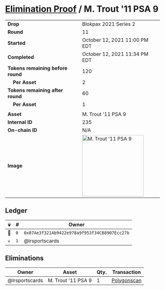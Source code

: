 # [Elimination Proof](./readme.md) / M. Trout &#039;11 PSA 9

|||
|---|---|
| **Drop** | Blokpax 2021 Series 2 |
| **Round** | 11 |
| **Started** | October 12, 2021 11:00 PM EDT |
| **Completed** | October 12, 2021 11:34 PM EDT |
| **Tokens remaining before round** | 120 |
| **&nbsp;&nbsp;&nbsp;&nbsp;Per Asset** | 2 |
| **Tokens remaining after round** | 60 |
| **&nbsp;&nbsp;&nbsp;&nbsp;Per Asset** | 1 |
| | |
| **Asset** | M. Trout &#039;11 PSA 9 |
| **Internal ID** | 235 |
| **On-chain ID** | N/A |
| **Image** | <img src="https://tcdn.blokpax.com/9484ebfa-6322-4921-aa76-821d5592adcd/8f5dc502fea21975b351ada56a7c7521669d5e567c9c63f06db7f4202aa02b62.jpg" height="200" alt="M. Trout &#039;11 PSA 9" /> |

## Ledger

| 💀 | # | Owner |
| --- | --- | --- |
| 👑 | `0` | `0x07Ae3f321Ab9422e978a9f953f34C88907Ecc27b` |
| 💀 | `1` | @lrsportscards |


## Eliminations

| Owner | Asset | Qty. | Transaction |
| --- | --- | --- | --- |
| @lrsportscards | M. Trout '11 PSA 9 | 1 | [Polygonscan](https://polygonscan.com/tx/0x89cdb957158e9154fae177075efe7b6709b3dda2b27bdb851f5e4c96787a17ae) |
